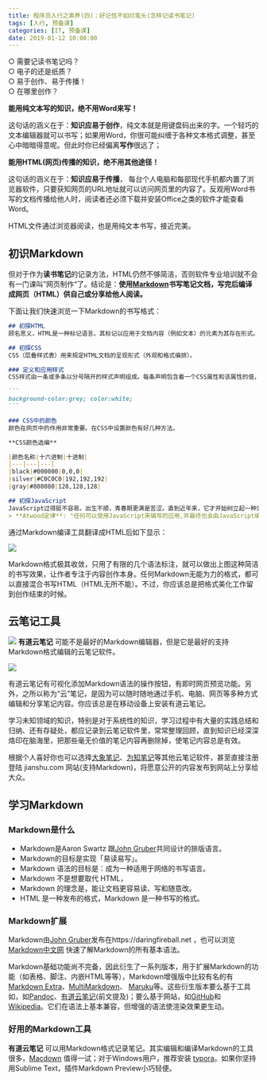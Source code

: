 ```yaml
---
title: 程序员入行之素养(四)：好记性不如烂笔头(怎样记读书笔记)
tags: [入行, 预备课]
categories: [IT, 预备课]
date: 2019-01-12 10:00:00
---
```


○ 需要记读书笔记吗？  
○ 电子的还是纸质？  
○ 易于创作、易于传播！  
○ 在哪里创作？  

**能用纯文本写的知识，绝不用Word来写！**  

这句话的涵义在于：**知识应易于创作**，纯文本就是用键盘码出来的字。一个轻巧的文本编辑器就可以书写；如果用Word，你很可能纠缠于各种文本格式调整，甚至心中暗暗得意呢。但此时你已经偏离**写作**很远了；

**能用HTML(网页)传播的知识，绝不用其他途径！**  

这句话的涵义在于：**知识应易于传播**， 每台个人电脑和每部现代手机都内置了浏览器软件，只要获知网页的URL地址就可以访问网页里的内容了。反观用Word书写的文档传播给他人时，阅读者还必须下载并安装Office之类的软件才能查看Word。

HTML文件通过浏览器阅读，也是用纯文本书写，接近完美。

## 初识Markdown
但对于作为**读书笔记**的记录方法，HTML仍然不够简洁，否则软件专业培训就不会有一门课叫”网页制作“了。结论是：**使用[Markdown](https://daringfireball.net/projects/markdown/syntax)书写笔记文档，写完后编译成网页（HTML）供自己或分享给他人阅读。**

下面让我们快速浏览一下Markdown的书写格式：

````markdown
## 初探HTML
顾名思义，HTML是一种标记语言。其标记以应用于文档内容（例如文本）的元素为其存在形式。

## 初探CSS
CSS（层叠样式表）用来规定HTML文档的呈现形式（外观和格式编排）。

### 定义和应用样式
CSS样式由一条或多条以分号隔开的样式声明组成。每条声明包含着一个CSS属性和该属性的值，二者以冒号分隔。下面是一条简单的CSS样式。

```
background-color:grey; color:white;
```

### CSS中的颜色
颜色在网页中的作用非常重要。在CSS中设置颜色有好几种方法。

**CSS颜色选编**  

|颜色名称|十六进制|十进制|
|---|---|---|
|black|#000000|0,0,0|
|silver|#C0C0C0|192,192,192|
|gray|#808080|128,128,128|

## 初探JavaScript
JavaScript过得挺不容易。出生不顺，青春期更满是苦涩。直到近年来，它才开始树立起一种实用的灵活语言的形象。JavaScript能做的事很多，尽管它还称不上完善，但也值得认真对待。
> **Atwood定律**: "任何可以使用JavaScript来编写的应用,并最终也会由JavaScript编写。"
````
  
通过Markdown编译工具翻译成HTML后如下显示：

![](https://img-camp.banyuan.club/prep/markdown-sample.png?x-oss-process=image/resize,w_800/sharpen,100)

Markdown格式极其收敛，只用了有限的几个语法标注，就可以做出上图这种简洁的书写效果，让作者专注于内容创作本身。任何Markdown无能为力的格式，都可以直接混合书写HTML（HTML无所不能）。不过，你应该总是把格式美化工作留到创作结束的时候。

## 云笔记工具

[![](https://img-camp.banyuan.club/prep/youdao-note-logo.png?x-oss-process=image/resize,w_20/sharpen,100)](http://note.youdao.com) **有道云笔记** 可能不是最好的Markdown编辑器，但是它是最好的支持Markdown格式编辑的云笔记软件。

![](https://img-camp.banyuan.club/prep/youdao-note-sample.png?x-oss-process=image/resize,w_800/sharpen,100)  

有道云笔记有可视化添加Markdown语法的操作按钮，有即时网页预览功能。另外，之所以称为“云”笔记，是因为可以随时随地通过手机、电脑、网页等多种方式编辑和分享笔记内容。你应该总是在移动设备上安装有道云笔记。

学习未知领域的知识，特别是对于系统性的知识，学习过程中有大量的实践总结和归纳、还有存疑处，都应记录到云笔记软件里，常常整理回顾，直到知识已经深深烙印在脑海里，把那些毫无价值的笔记内容再删除掉，使笔记内容总是有效。

根据个人喜好你也可以选择[大象笔记](https://evernote.com)、[为知笔记](http://www.wiz.cn/)等其他云笔记软件，甚至直接注册登陆 jianshu.com 网站(支持Markdown)，将愿意公开的内容发布到网站上分享给大众。

## 学习Markdown

### Markdown是什么

* Markdown是Aaron Swartz 跟[John Gruber](https://daringfireball.net/)共同设计的排版语言。
* Markdown的目标是实现「易读易写」。
* Markdown 语法的目标是：成为一种适用于网络的书写语言。
* Markdown 不是想要取代 HTML，
* Markdown 的理念是，能让文档更容易读、写和随意改。
* HTML 是一种发布的格式，Markdown 是一种书写的格式。

### Markdown扩展

Markdown由[John Gruber](https://daringfireball.net/)发布在https://daringfireball.net ，也可以浏览[Markdown中文网](http://www.markdown.cn/#) 快速了解Markdown的所有基本语法。

Markdown基础功能尚不完备，因此衍生了一系列版本，用于扩展Markdown的功能（如表格、脚注、内嵌HTML等等），Markdown增强版中比较有名的有[Markdown Extra](https://michelf.ca/projects/php-markdown/extra/)、[MultiMarkdown](https://fletcherpenney.net/multimarkdown/)、 [Maruku](https://github.com/bhollis/maruku/blob/master/docs/markdown_syntax.md)等。这些衍生版本要么基于工具如，如[Pandoc](http://pandoc.org)、[有道云笔记](http://note.youdao.com)(前文提及)；要么基于网站，如[GitHub](https://github.com)和[Wikipedia](https://www.wikipedia.org/)。它们在语法上基本兼容，但增强的语法使渲染效果更生动。

### 好用的Markdown工具


**有道云笔记** 可以用Markdown格式记录笔记。其实编辑和编译Markdown的工具很多，[Macdown](https://macdown.uranusjr.com/) 值得一试；对于Windows用户，推荐安装 [typora](https://typora.io/)。如果你坚持用Sublime Text，插件Markdown Preview小巧轻便。
